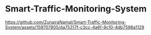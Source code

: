 # Smart-Traffic-Monitoring-System

https://github.com/ZunairaNamal/Smart-Traffic-Monitoring-System/assets/159707805/da75317f-c3cc-4a6f-9c10-4db7598a1129


